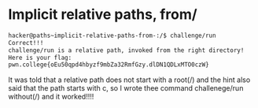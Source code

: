 # Implicit relative paths, from/

```bash
hacker@paths~implicit-relative-paths-from-:/$ challenge/run
Correct!!!
challenge/run is a relative path, invoked from the right directory!
Here is your flag:
pwn.college{oEu50qpd4hbyzf9mbZa32RmfGzy.dlDN1QDLxMTO0czW}
```

It was told that a relative path does not start with a root(/) and the hint also said that the path starts with c, so I wrote thee command challenege/run without(/)
and it worked!!!!
